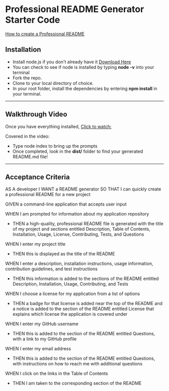 # Professional README Generator Starter Code

[How to create a Professional README](./readme-guide.md)

## Installation
- Install node.js if you don't already have it [Download Here](https://nodejs.org/en/)
- You can check to see if node is installed by typing **node -v** into your terminal 
- Fork the repo.
- Clone to your local directory of choice.
- In your root folder, install the dependencies by entering **npm install** in your terminal.

---

## Walkthrough Video
Once you have everything installed, [Click to watch:](https://watch.screencastify.com/v/P3M7tztolxYhY2VXseak)

Covered in the video:
- Type node index to bring up the prompts
- Once completed, look in the **dist/** folder to find your generated README.md file!

---

## Acceptance Criteria

AS A developer
I WANT a README generator
SO THAT I can quickly create a professional README for a new project

GIVEN a command-line application that accepts user input

WHEN I am prompted for information about my application repository
- THEN a high-quality, professional README file is generated with the title of my project and sections 
entitled Description, Table of Contents, Installation, Usage, License, Contributing, Tests, and Questions

WHEN I enter my project title
- THEN this is displayed as the title of the README

WHEN I enter a description, installation instructions, usage information, contribution guidelines, and test instructions
- THEN this information is added to the sections of the README entitled Description, Installation, Usage, Contributing, and Tests

WHEN I choose a license for my application from a list of options
- THEN a badge for that license is added near the top of the README and a notice is added to the section of the README entitled License that explains which license the application is covered under

WHEN I enter my GitHub username
- THEN this is added to the section of the README entitled Questions, with a link to my GitHub profile

WHEN I enter my email address
- THEN this is added to the section of the README entitled Questions, with instructions on how to reach me with additional questions

WHEN I click on the links in the Table of Contents
- THEN I am taken to the corresponding section of the README

